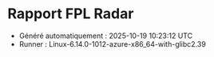 # Rapport FPL Radar

- Généré automatiquement : 2025-10-19 10:23:12 UTC
- Runner : Linux-6.14.0-1012-azure-x86_64-with-glibc2.39
